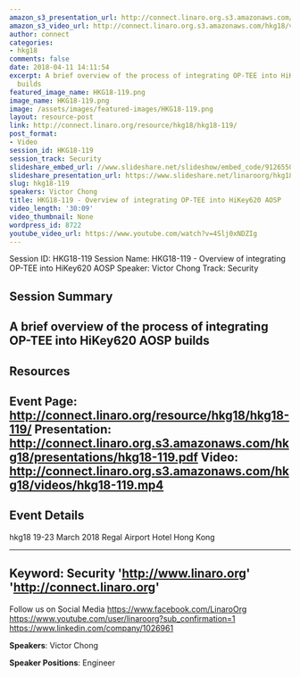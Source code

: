 ```yaml
---
amazon_s3_presentation_url: http://connect.linaro.org.s3.amazonaws.com/hkg18/presentations/hkg18-119.pdf
amazon_s3_video_url: http://connect.linaro.org.s3.amazonaws.com/hkg18/videos/hkg18-119.mp4
author: connect
categories:
- hkg18
comments: false
date: 2018-04-11 14:11:54
excerpt: A brief overview of the process of integrating OP-TEE into HiKey620 AOSP
  builds
featured_image_name: HKG18-119.png
image_name: HKG18-119.png
image: /assets/images/featured-images/HKG18-119.png
layout: resource-post
link: http://connect.linaro.org/resource/hkg18/hkg18-119/
post_format:
- Video
session_id: HKG18-119
session_track: Security
slideshare_embed_url: //www.slideshare.net/slideshow/embed_code/91265509
slideshare_presentation_url: https://www.slideshare.net/linaroorg/hkg18119-overview-of-integrating-optee-into-hikey620-aosp
slug: hkg18-119
speakers: Victor Chong
title: HKG18-119 - Overview of integrating OP-TEE into HiKey620 AOSP
video_length: '30:09'
video_thumbnail: None
wordpress_id: 8722
youtube_video_url: https://www.youtube.com/watch?v=4Slj0xNDZIg
---
```


Session ID: HKG18-119
Session Name: HKG18-119 - Overview of integrating OP-TEE into HiKey620 AOSP
Speaker: Victor Chong
Track: Security


## Session Summary
A brief overview of the process of integrating OP-TEE into HiKey620 AOSP builds
---------------------------------------------------
## Resources
Event Page: http://connect.linaro.org/resource/hkg18/hkg18-119/
Presentation: http://connect.linaro.org.s3.amazonaws.com/hkg18/presentations/hkg18-119.pdf
Video: http://connect.linaro.org.s3.amazonaws.com/hkg18/videos/hkg18-119.mp4
 ---------------------------------------------------
## Event Details
hkg18
19-23 March 2018
Regal Airport Hotel Hong Kong

---------------------------------------------------
Keyword: Security
'http://www.linaro.org'
'http://connect.linaro.org'
---------------------------------------------------
Follow us on Social Media
https://www.facebook.com/LinaroOrg
https://www.youtube.com/user/linaroorg?sub_confirmation=1
https://www.linkedin.com/company/1026961

**Speakers**: Victor Chong

**Speaker Positions**: Engineer
